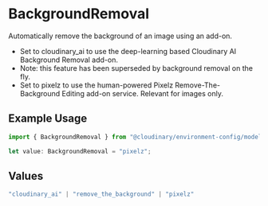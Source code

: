 # BackgroundRemoval

Automatically remove the background of an image using an add-on.
- Set to cloudinary_ai to use the deep-learning based Cloudinary AI Background Removal add-on.
- Note: this feature has been superseded by background removal on the fly.
- Set to pixelz to use the human-powered Pixelz Remove-The-Background Editing add-on service.
Relevant for images only.


## Example Usage

```typescript
import { BackgroundRemoval } from "@cloudinary/environment-config/models/components";

let value: BackgroundRemoval = "pixelz";
```

## Values

```typescript
"cloudinary_ai" | "remove_the_background" | "pixelz"
```